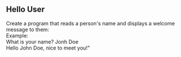 ## Hello User

Create a program that reads a person's name and displays a welcome message to them:<br>
Example:<br>
What is your name? Jonh Doe<br>
Hello John Doe, nice to meet you!"<br>

